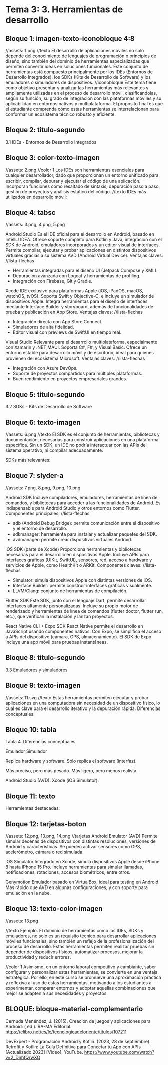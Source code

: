 # Tema 3: 3. Herramientas de desarrollo



<!-- 
RUTA DE ASSETS: @/assets/curso/tema3/
DISEÑO DE REFERENCIA: tema3.png
-->


## Bloque 1: imagen-texto-iconobloque 4:8
//assets: 1.png
//texto
El desarrollo de aplicaciones móviles no solo depende del conocimiento de lenguajes de programación o principios de diseño, sino también del dominio de herramientas especializadas que permiten convertir ideas en soluciones funcionales. Este conjunto de herramientas está compuesto principalmente por los IDEs (Entornos de Desarrollo Integrados), los SDKs (Kits de Desarrollo de Software) y los emuladores o simuladores de dispositivos.
//iconobloque
Este tema tiene como objetivo presentar y analizar las herramientas más relevantes y ampliamente utilizadas en el proceso de desarrollo móvil, clasificándolas, según su función, su grado de integración con las plataformas móviles y su aplicabilidad en entornos nativos y multiplataforma. El propósito final es que el estudiante comprenda cómo estas herramientas se interrelacionan para conformar un ecosistema técnico robusto y eficiente.

## Bloque 2: titulo-segundo
3.1 IDEs - Entornos de Desarrollo Integrados

## Bloque 3: color-texto-imagen
//assets: 2.png
//color 1
Los IDEs son herramientas esenciales para cualquier desarrollador, dado que proporcionan un entorno unificado para escribir, compilar, depurar y ejecutar el código de una aplicación. Incorporan funciones como resaltado de sintaxis, depuración paso a paso, gestión de proyectos y análisis estático del código.
//texto
IDEs más utilizados en desarrollo móvil:

## Bloque 4: tabsc
//assets: 3.png, 4.png, 5.png

Android Studio
Es el IDE oficial para el desarrollo en Android, basado en IntelliJ IDEA. Ofrece soporte completo para Kotlin y Java, integración con el SDK de Android, emuladores incorporados y un editor visual de interfaces. Permite compilar, ejecutar y probar aplicaciones en distintos dispositivos virtuales gracias a su sistema AVD (Android Virtual Device).
Ventajas claves:
  //lista-flechas
  - Herramientas integradas para el diseño UI (Jetpack Compose y XML).
  - Depuración avanzada con Logcat y herramientas de profiling.
  - Integración con Firebase, Git y Gradle.


Xcode
IDE exclusivo para plataformas Apple (iOS, iPadOS, macOS, watchOS, tvOS). Soporta Swift y Objective-C, e incluye un simulador de dispositivos Apple. Integra herramientas para el diseño de interfaces mediante Interface Builder y storyboard, además de funcionalidades de prueba y publicación en App Store.
Ventajas claves:
  //lista-flechas
  - Integración directa con App Store Connect.
  - Simuladores de alta fidelidad.
  - Editor visual con previews de SwiftUI en tiempo real.


Visual Studio
Relevante para el desarrollo multiplataforma, especialmente con Xamarin y .NET MAUI. Soporta C#, F#, y Visual Basic. Ofrece un entorno estable para desarrollo móvil y de escritorio, ideal para quienes provienen del ecosistema Microsoft.
Ventajas claves:
  //lista-flechas
  - Integración con Azure DevOps.
  - Soporte de proyectos compartidos para múltiples plataformas.
  - Buen rendimiento en proyectos empresariales grandes.


## Bloque 5: titulo-segundo
3.2 SDKs - Kits de Desarrollo de Software

## Bloque 6: texto-imagen
//assets: 6.png
//texto
El SDK es el conjunto de herramientas, bibliotecas y documentación, necesarias para construir aplicaciones en una plataforma específica. Sin un SDK, un IDE no podría interactuar con las APIs del sistema operativo, ni compilar adecuadamente.

SDKs más relevantes:

## Bloque 7: slyder-a
//assets: 7.png, 8.png, 9.png, 10.png

Android SDK
Incluye compiladores, emuladores, herramientas de línea de comandos, y bibliotecas para acceder a las funcionalidades de Android. Es indispensable para Android Studio y otros entornos como Flutter.
Componentes principales:
  //lista-flechas
  - adb (Android Debug Bridge): permite comunicación entre el dispositivo y el entorno de desarrollo.
  - sdkmanager: herramienta para instalar y actualizar paquetes del SDK.
  - avdmanager: permite crear dispositivos virtuales Android.


iOS SDK (parte de Xcode)
Proporciona herramientas y bibliotecas necesarias para el desarrollo en dispositivos Apple. Incluye APIs para interfaces gráficas (UIKit, SwiftUI), sensores, red, acceso a hardware y servicios de Apple, como HealthKit o ARKit.
Componentes claves:
  //lista-flechas
  - Simulator: simula dispositivos Apple con distintas versiones de iOS.
  - Interface Builder: permite construir interfaces gráficas visualmente.
  - LLVM/Clang: conjunto de herramientas de compilación.


Flutter SDK
Este SDK, junto con el lenguaje Dart, permite desarrollar interfaces altamente personalizadas. Incluye su propio motor de renderizado y herramientas de línea de comandos (flutter doctor, flutter run, etc.), que verifican la instalación y lanzan proyectos.


React Native CLI + Expo SDK
React Native permite el desarrollo en JavaScript usando componentes nativos. Con Expo, se simplifica el acceso a APIs del dispositivo (cámara, GPS, almacenamiento). El SDK de Expo incluye una app móvil para pruebas instantáneas.

## Bloque 8: titulo-segundo
3.3 Emuladores y simuladores

## Bloque 9: texto-imagen
//assets: 11.svg
//texto
Estas herramientas permiten ejecutar y probar aplicaciones en una computadora sin necesidad de un dispositivo físico, lo cual es clave para el desarrollo iterativo y la depuración rápida.
Diferencias conceptuales:

## Bloque 10: tabla

Tabla 4. Diferencias conceptuales

Emulador
Simulador

Replica hardware y software.
Solo replica el software (interfaz).

Más preciso, pero más pesado.
Más ligero, pero menos realista.

Android Studio (AVD).
Xcode (iOS Simulator).

## Bloque 11: texto
Herramientas destacadas:

## Bloque 12: tarjetas-boton
//assets: 12.png, 13.png, 14.png
//tarjetas
Android Emulator (AVD)
Permite simular decenas de dispositivos con distintas resoluciones, versiones de Android y características. Se pueden activar sensores como GPS, acelerómetro, cámara o red simulada.


iOS Simulator
Integrado en Xcode, simula dispositivos Apple desde iPhone 8 hasta iPhone 15 Pro. Incluye herramientas para simular llamadas, notificaciones, rotaciones, accesos biométricos, entre otros.


Genymotion
Emulador basado en VirtualBox, ideal para testing en Android. Más rápido que AVD en algunas configuraciones, y con soporte para emulación en la nube.

## Bloque 13: texto-color-imagen
//assets: 13.png

//texto
Ejemplo. El dominio de herramientas como los IDEs, SDKs y emuladores, no solo es un requisito técnico para desarrollar aplicaciones móviles funcionales, sino también un reflejo de la profesionalización del proceso de desarrollo. Estas herramientas permiten realizar pruebas sin depender de dispositivos físicos, automatizar procesos, mejorar la productividad y reducir errores.

//color 1
Asimismo, en un entorno laboral competitivo y cambiante, saber configurar y personalizar estas herramientas, se convierte en una ventaja estratégica. Por ello, en este curso se promueve una aproximación práctica y reflexiva al uso de estas herramientas, motivando a los estudiantes a experimentar, comparar entornos y adoptar aquellas combinaciones que mejor se adapten a sus necesidades y proyectos.



## BLOQUE: bloque-material-complementario

Cernuda Menéndez, J. (2015). Creación de juegos y aplicaciones para Android: ( ed.). RA-MA Editorial. https://elibro.net/es/lc/tecnologicadeloriente/titulos/107211

DevExpert - Programación Android y Kotlin. (2023, 28 de septiembre). Retrofit y Kotlin: La Guía Definitiva para Conectar tu App con APIs [Actualizado 2023] [Video]. YouTube. https://www.youtube.com/watch?v=2_DnhfQrwXQ 